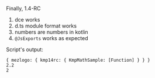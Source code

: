Finally, 1.4-RC
1) dce works
2) d.ts module format works
3) numbers are numbers in kotlin
4) `@JsExports` works as expected

Script's output:
```
{ mezlogo: { kmp14rc: { KmpMathSample: [Function] } } }
2.2
2
```